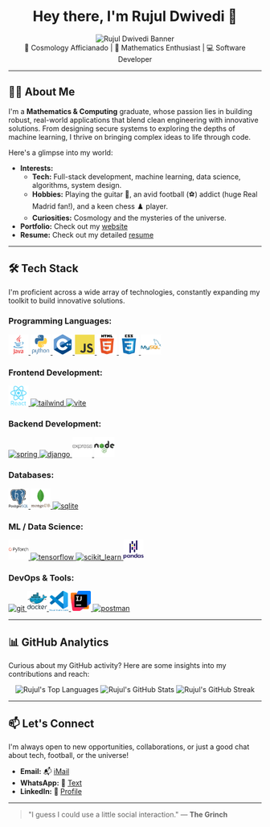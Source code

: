 <h1 align="center">Hey there, I'm Rujul Dwivedi 👋</h1>

<p align="center">
  <img src="https://media.licdn.com/dms/image/v2/D5603AQH5EiOoYBNjJg/profile-displayphoto-shrink_400_400/profile-displayphoto-shrink_400_400/0/1721237852291?e=1756339200&v=beta&t=yzDn2tGhcpBHh2jEtIS0qeL2e_lLTKu5DhQl0WYdhhQ" alt="Rujul Dwivedi Banner" width="25%" />
  <br/>
  🚀 Cosmology Afficianado | 🧠 Mathematics Enthusiast | 💻 Software Developer
</p>

---

## 🧑‍💻 About Me

I'm a **Mathematics & Computing** graduate, whose passion lies in building robust, real-world applications that blend clean engineering with innovative solutions. From designing secure systems to exploring the depths of machine learning, I thrive on bringing complex ideas to life through code.

Here's a glimpse into my world:

-   **Interests:**
    -   **Tech:** Full-stack development, machine learning, data science, algorithms, system design.
    -   **Hobbies:** Playing the guitar 🎸, an avid football (⚽) addict (huge Real Madrid fan!), and a keen chess ♟️ player.
    -   **Curiosities:** Cosmology and the mysteries of the universe.
-   **Portfolio:** Check out my [website](https://www.rujuldwivedi.in)
-   **Resume:** Check out my detailed [resume](https://www.tinyurl.com/rujuldwivedi)

---

## 🛠️ Tech Stack

I'm proficient across a wide array of technologies, constantly expanding my toolkit to build innovative solutions.

### **Programming Languages:**
<p align="left">
  <a href="https://www.java.com" target="_blank" rel="noreferrer"> <img src="https://raw.githubusercontent.com/devicons/devicon/master/icons/java/java-original-wordmark.svg" alt="java" width="40" height="40"/> </a>
  <a href="https://www.python.org" target="_blank" rel="noreferrer"> <img src="https://raw.githubusercontent.com/devicons/devicon/master/icons/python/python-original-wordmark.svg" alt="python" width="40" height="40"/> </a>
  <a href="https://isocpp.org/" target="_blank" rel="noreferrer"> <img src="https://raw.githubusercontent.com/devicons/devicon/master/icons/cplusplus/cplusplus-original.svg" alt="cplusplus" width="40" height="40"/> </a>
  <a href="https://developer.mozilla.org/en-US/docs/Web/JavaScript" target="_blank" rel="noreferrer"> <img src="https://raw.githubusercontent.com/devicons/devicon/master/icons/javascript/javascript-original.svg" alt="javascript" width="40" height="40"/> </a>
  <a href="https://www.w3.org/html/" target="_blank" rel="noreferrer"> <img src="https://raw.githubusercontent.com/devicons/devicon/master/icons/html5/html5-original-wordmark.svg" alt="html5" width="40" height="40"/> </a>
  <a href="https://www.w3schools.com/css/" target="_blank" rel="noreferrer"> <img src="https://raw.githubusercontent.com/devicons/devicon/master/icons/css3/css3-original-wordmark.svg" alt="css3" width="40" height="40"/> </a>
  <a href="https://www.mysql.com/" target="_blank" rel="noreferrer"> <img src="https://raw.githubusercontent.com/devicons/devicon/master/icons/mysql/mysql-original-wordmark.svg" alt="mysql" width="40" height="40"/> </a>
</p>

### **Frontend Development:**
<p align="left">
  <a href="https://reactjs.org/" target="_blank" rel="noreferrer"> <img src="https://raw.githubusercontent.com/devicons/devicon/master/icons/react/react-original-wordmark.svg" alt="react" width="40" height="40"/> </a>
  <a href="https://tailwindcss.com/" target="_blank" rel="noreferrer"> <img src="https://www.vectorlogo.zone/logos/tailwindcss/tailwindcss-icon.svg" alt="tailwind" width="40" height="40"/> </a>
  <a href="https://vitejs.dev/" target="_blank" rel="noreferrer"> <img src="https://upload.wikimedia.org/wikipedia/commons/f/f1/Vitejs-logo.svg" alt="vite" width="40" height="40"/> </a>
</p>

### **Backend Development:**
<p align="left">
  <a href="https://spring.io/projects/spring-boot" target="_blank" rel="noreferrer"> <img src="https://www.vectorlogo.zone/logos/springio/springio-icon.svg" alt="spring" width="40" height="40"/> </a>
  <a href="https://www.djangoproject.com/" target="_blank" rel="noreferrer"> <img src="https://cdn.worldvectorlogo.com/logos/django.svg" alt="django" width="40" height="40"/> </a>
  <a href="https://expressjs.com" target="_blank" rel="noreferrer"> <img src="https://raw.githubusercontent.com/devicons/devicon/master/icons/express/express-original-wordmark.svg" alt="express" width="40" height="40"/> </a>
  <a href="https://nodejs.org" target="_blank" rel="noreferrer"> <img src="https://raw.githubusercontent.com/devicons/devicon/master/icons/nodejs/nodejs-original-wordmark.svg" alt="nodejs" width="40" height="40"/> </a>
</p>

### **Databases:**
<p align="left">
  <a href="https://www.postgresql.org" target="_blank" rel="noreferrer"> <img src="https://raw.githubusercontent.com/devicons/devicon/master/icons/postgresql/postgresql-original-wordmark.svg" alt="postgresql" width="40" height="40"/> </a>
  <a href="https://www.mongodb.com/" target="_blank" rel="noreferrer"> <img src="https://raw.githubusercontent.com/devicons/devicon/master/icons/mongodb/mongodb-original-wordmark.svg" alt="mongodb" width="40" height="40"/> </a>
  <a href="https://www.sqlite.org/" target="_blank" rel="noreferrer"> <img src="https://www.vectorlogo.zone/logos/sqlite/sqlite-icon.svg" alt="sqlite" width="40" height="40"/> </a>
</p>

### **ML / Data Science:**
<p align="left">
  <a href="https://pytorch.org/" target="_blank" rel="noreferrer"> <img src="https://raw.githubusercontent.com/devicons/devicon/master/icons/pytorch/pytorch-original-wordmark.svg" alt="pytorch" width="40" height="40"/> </a>
  <a href="https://www.tensorflow.org" target="_blank" rel="noreferrer"> <img src="https://www.vectorlogo.zone/logos/tensorflow/tensorflow-icon.svg" alt="tensorflow" width="40" height="40"/> </a>
  <a href="https://scikit-learn.org/" target="_blank" rel="noreferrer"> <img src="https://upload.wikimedia.org/wikipedia/commons/0/05/Scikit_learn_logo_small.svg" alt="scikit_learn" width="40" height="40"/> </a>
  <a href="https://pandas.pydata.org/" target="_blank" rel="noreferrer"> <img src="https://raw.githubusercontent.com/devicons/devicon/master/icons/pandas/pandas-original-wordmark.svg" alt="pandas" width="40" height="40"/> </a>
</p>

### **DevOps & Tools:**
<p align="left">
  <a href="https://git-scm.com/" target="_blank" rel="noreferrer"> <img src="https://www.vectorlogo.zone/logos/git-scm/git-scm-icon.svg" alt="git" width="40" height="40"/> </a>
  <a href="https://www.docker.com/" target="_blank" rel="noreferrer"> <img src="https://raw.githubusercontent.com/devicons/devicon/master/icons/docker/docker-original-wordmark.svg" alt="docker" width="40" height="40"/> </a>
  <a href="https://code.visualstudio.com/" target="_blank" rel="noreferrer"> <img src="https://raw.githubusercontent.com/devicons/devicon/master/icons/vscode/vscode-original-wordmark.svg" alt="vscode" width="40" height="40"/> </a>
  <a href="https://www.jetbrains.com/idea/" target="_blank" rel="noreferrer"> <img src="https://raw.githubusercontent.com/devicons/devicon/master/icons/intellij/intellij-original.svg" alt="intellij" width="40" height="40"/> </a>
  <a href="https://www.postman.com" target="_blank" rel="noreferrer"> <img src="https://www.vectorlogo.zone/logos/getpostman/getpostman-icon.svg" alt="postman" width="40" height="40"/> </a>
</p>

---

## 📊 GitHub Analytics

Curious about my GitHub activity? Here are some insights into my contributions and reach:

<p align="center">
  <img src="https://github-readme-stats.vercel.app/api/top-langs/?username=rujuldwivedi&layout=compact&theme=radical&hide_border=true&hide=jupyter%20notebook" alt="Rujul's Top Languages" />
  <img src="https://github-readme-stats.vercel.app/api?username=rujuldwivedi&show_icons=true&theme=radical&hide_border=true&include_all_commits=true&count_private=true" alt="Rujul's GitHub Stats" />
  <img src="https://github-readme-streak-stats.herokuapp.com/?user=rujuldwivedi&theme=radical&hide_border=true" alt="Rujul's GitHub Streak" />
</p>

---

## 📫 Let's Connect

I'm always open to new opportunities, collaborations, or just a good chat about tech, football, or the universe!

-   **Email:** 📬 [iMail](mailto:rujuldwivedi@icloud.com)
-   **WhatsApp:** 💬 [Text](https://wa.me/919695133900)
-   **LinkedIn:** 🔗 [Profile](https://www.linkedin.com/in/rujuldwivedi)

---

> "I guess I could use a little social interaction."
> — **The Grinch**
